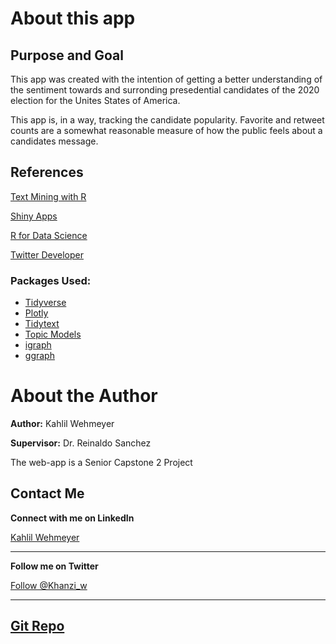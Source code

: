 # About this app

## Purpose and Goal

This app was created with the intention of getting a better understanding of the sentiment towards and surronding presedential candidates of the 2020 election for the Unites States of America.

This app is, in a way, tracking the candidate popularity. Favorite and retweet counts are a somewhat reasonable measure of how the public feels about a candidates message.



## References

[Text Mining with R](https://www.tidytextmining.com)

[Shiny Apps](https://shiny.rstudio.com/)

[R for Data Science](https://r4ds.had.co.nz)

[Twitter Developer](https://developer.twitter.com/content/developer-twitter/en.html)

### Packages Used:

- [Tidyverse]("https://www.tidyverse.org/")
- [Plotly](https://plot.ly/r/)
- [Tidytext]("https://cran.r-project.org/web/packages/tidytext/vignettes/tidytext.html")
- [Topic Models]("https://cran.r-project.org/web/packages/tm/index.html")
- [igraph]("https://igraph.org/r/")
- [ggraph]("https://cran.r-project.org/web/packages/ggraph/index.html")

# About the Author

**Author:** Kahlil Wehmeyer

**Supervisor:** Dr. Reinaldo Sanchez

The web-app is a Senior Capstone 2 Project

## Contact Me



**Connect with me on LinkedIn**
<script type="text/javascript" src="https://platform.linkedin.com/badges/js/profile.js" async defer></script>
<div class="LI-profile-badge"  data-version="v1" data-size="medium" data-locale="en_US" data-type="horizontal" data-theme="light" data-vanity="kahlil-wehmeyer-25661785"><a class="LI-simple-link" href='https://www.linkedin.com/in/kahlil-wehmeyer-25661785?trk=profile-badge'>Kahlil Wehmeyer</a></div>

***

**Follow me on Twitter**

<a href="https://twitter.com/Khanzi_w?ref_src=twsrc%5Etfw" class="twitter-follow-button" data-show-count="false">Follow @Khanzi_w</a><script async src="https://platform.twitter.com/widgets.js" charset="utf-8"></script>
***

## [Git Repo]("https://github.com/Khanzi/Twitter_Sentiment")
